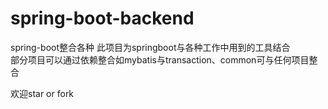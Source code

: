 # spring-boot-backend
spring-boot整合各种
此项目为springboot与各种工作中用到的工具结合  
部分项目可以通过依赖整合如mybatis与transaction、common可与任何项目整合  
   
  
欢迎star or fork
